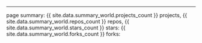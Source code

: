 ---

page summary:
{{ site.data.summary_world.projects_count }} projects, 
{{ site.data.summary_world.repos_count }} repos,
{{ site.data.summary_world.stars_count }} stars:
{{ site.data.summary_world.forks_count }} forks:

